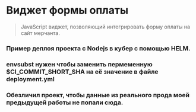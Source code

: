 # Виджет формы оплаты

> JavaScript виджет, позволяющий интегрировать форму оплаты на сайт мерчанта.
### Пример деплоя проекта c Nodejs в кубер c помощью HELM.
### envsubst нужен чтобы заменить пермеменную $CI_COMMIT_SHORT_SHA на её значение в файле deployment.yml

### Обезличил проект, чтобы данные из реального прода моей предыдущей работы не попали сюда. 
